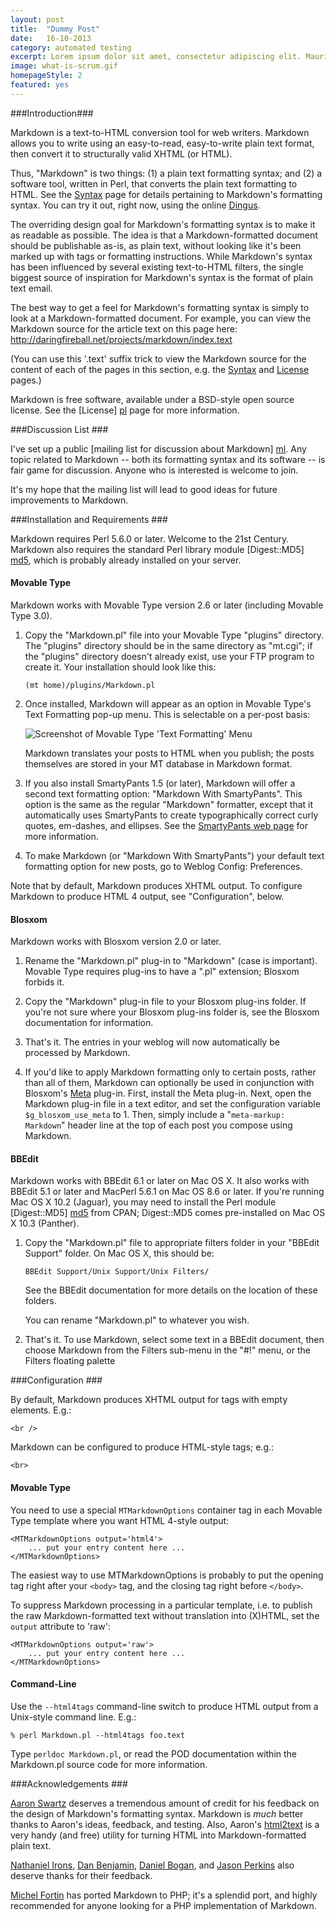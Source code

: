 ```yaml
---
layout: post
title:  "Dummy Post"
date:   16-10-2013
category: automated testing
excerpt: Lorem ipsum dolor sit amet, consectetur adipiscing elit. Mauris nec tincidunt nisl. Etiam vel pharetra purus. Ut convallis aliquam mauris, quis rutrum nulla ornare id. Praesent sodales, elit ut dignissim consequat, eros tellus malesuada nulla, et fringilla lectus nisl sit amet enim. Praesent vitae interdum tortor. Mauris non imperdiet lectus, ut hendrerit magna. Morbi convallis, enim vitae iaculis ultricies, orci lorem eleifend diam, at mollis purus nibh non nulla. Donec aliquet eget tortor a tincidunt. Suspendisse convallis consequat tellus a elementum. Vivamus aliquet porttitor sapien. Etiam sed justo id urna blandit dictum sed sed lacus.
image: what-is-scrum.gif
homepageStyle: 2
featured: yes
---
```





###Introduction###

 Markdown is a text-to-HTML conversion tool for web writers. Markdown
allows you to write using an easy-to-read, easy-to-write plain text
format, then convert it to structurally valid XHTML (or HTML).

Thus, "Markdown" is two things: (1) a plain text formatting syntax;
and (2) a software tool, written in Perl, that converts the plain text
formatting to HTML. See the [Syntax][] page for details pertaining to
Markdown's formatting syntax. You can try it out, right now, using the
online [Dingus][].

  [syntax]: /projects/markdown/syntax
  [dingus]: /projects/markdown/dingus

The overriding design goal for Markdown's formatting syntax is to make
it as readable as possible. The idea is that a Markdown-formatted
document should be publishable as-is, as plain text, without looking
like it's been marked up with tags or formatting instructions. While
Markdown's syntax has been influenced by several existing text-to-HTML
filters, the single biggest source of inspiration for Markdown's
syntax is the format of plain text email.

The best way to get a feel for Markdown's formatting syntax is simply
to look at a Markdown-formatted document. For example, you can view
the Markdown source for the article text on this page here:
<http://daringfireball.net/projects/markdown/index.text>

(You can use this '.text' suffix trick to view the Markdown source for
the content of each of the pages in this section, e.g. the
[Syntax][s_src] and [License][l_src] pages.)

  [s_src]: /projects/markdown/syntax.text
  [l_src]: /projects/markdown/license.text

Markdown is free software, available under a BSD-style open source
license. See the [License] [pl] page for more information.

  [pl]: /projects/markdown/license


###Discussion List <a id="discussion-list" />###


I've set up a public [mailing list for discussion about Markdown] [ml].
Any topic related to Markdown -- both its formatting syntax and
its software -- is fair game for discussion. Anyone who is interested
is welcome to join.

It's my hope that the mailing list will lead to good ideas for future
improvements to Markdown.

  [ml]: http://six.pairlist.net/mailman/listinfo/markdown-discuss


###Installation and Requirements <a id="install" />###

Markdown requires Perl 5.6.0 or later. Welcome to the 21st Century.
Markdown also requires the standard Perl library module [Digest::MD5]
[md5], which is probably already installed on your server.

  [md5]: http://search.cpan.org/dist/Digest-MD5/MD5.pm


#### Movable Type ####

Markdown works with Movable Type version 2.6 or later (including
Movable Type 3.0).

1.  Copy the "Markdown.pl" file into your Movable Type "plugins"
	directory. The "plugins" directory should be in the same directory
	as "mt.cgi"; if the "plugins" directory doesn't already exist, use
	your FTP program to create it. Your installation should look like
	this:

        (mt home)/plugins/Markdown.pl

2.  Once installed, Markdown will appear as an option in Movable Type's
	Text Formatting pop-up menu. This is selectable on a per-post basis:

	![Screenshot of Movable Type 'Text Formatting' Menu][tfmenu]

	Markdown translates your posts to HTML when you publish; the posts
	themselves are stored in your MT database in Markdown format.

3.	If you also install SmartyPants 1.5 (or later), Markdown will
	offer a second text formatting option: "Markdown With
	SmartyPants". This option is the same as the regular "Markdown"
	formatter, except that it automatically uses SmartyPants to create
	typographically correct curly quotes, em-dashes, and ellipses. See
	the [SmartyPants web page][sp] for more information.

4.	To make Markdown (or "Markdown With SmartyPants") your default
	text formatting option for new posts, go to Weblog Config:
	Preferences.

Note that by default, Markdown produces XHTML output. To configure
Markdown to produce HTML 4 output, see "Configuration", below.

  [sp]: http://daringfireball.net/projects/smartypants/



#### Blosxom ####

Markdown works with Blosxom version 2.0 or later.

1.  Rename the "Markdown.pl" plug-in to "Markdown" (case is
    important). Movable Type requires plug-ins to have a ".pl"
    extension; Blosxom forbids it.

2.  Copy the "Markdown" plug-in file to your Blosxom plug-ins folder.
    If you're not sure where your Blosxom plug-ins folder is, see the
    Blosxom documentation for information.

3.  That's it. The entries in your weblog will now automatically be
	processed by Markdown.

4.	If you'd like to apply Markdown formatting only to certain
	posts, rather than all of them, Markdown can optionally be used in
	conjunction with Blosxom's [Meta][] plug-in. First, install the
	Meta plug-in. Next, open the Markdown plug-in file in a text
	editor, and set the configuration variable `$g_blosxom_use_meta`
	to 1. Then, simply include a "`meta-markup: Markdown`" header line
	at the top of each post you compose using Markdown.

  [meta]: http://www.blosxom.com/plugins/meta/meta.htm


#### BBEdit ####

Markdown works with BBEdit 6.1 or later on Mac OS X. It also works
with BBEdit 5.1 or later and MacPerl 5.6.1 on Mac OS 8.6 or later. If
you're running Mac OS X 10.2 (Jaguar), you may need to install the
Perl module [Digest::MD5] [md5] from CPAN; Digest::MD5 comes
pre-installed on Mac OS X 10.3 (Panther).

1.  Copy the "Markdown.pl" file to appropriate filters folder in your
	"BBEdit Support" folder. On Mac OS X, this should be:

        BBEdit Support/Unix Support/Unix Filters/

    See the BBEdit documentation for more details on the location of
    these folders.

    You can rename "Markdown.pl" to whatever you wish.

2.  That's it. To use Markdown, select some text in a BBEdit document,
	then choose Markdown from the Filters sub-menu in the "#!" menu, or
	the Filters floating palette



###Configuration  <a id="configuration"></a>###

By default, Markdown produces XHTML output for tags with empty elements.
E.g.:

    <br />

Markdown can be configured to produce HTML-style tags; e.g.:

    <br>


#### Movable Type ####

You need to use a special `MTMarkdownOptions` container tag in each
Movable Type template where you want HTML 4-style output:

    <MTMarkdownOptions output='html4'>
        ... put your entry content here ...
    </MTMarkdownOptions>

The easiest way to use MTMarkdownOptions is probably to put the
opening tag right after your `<body>` tag, and the closing tag right
before `</body>`.

To suppress Markdown processing in a particular template, i.e. to
publish the raw Markdown-formatted text without translation into
(X)HTML, set the `output` attribute to 'raw':

    <MTMarkdownOptions output='raw'>
        ... put your entry content here ...
    </MTMarkdownOptions>


#### Command-Line ####

Use the `--html4tags` command-line switch to produce HTML output from a
Unix-style command line. E.g.:

    % perl Markdown.pl --html4tags foo.text

Type `perldoc Markdown.pl`, or read the POD documentation within the
Markdown.pl source code for more information.


###Acknowledgements <a id="acknowledgements" />###

[Aaron Swartz][] deserves a tremendous amount of credit for his feedback on the
design of Markdown's formatting syntax. Markdown is *much* better thanks
to Aaron's ideas, feedback, and testing. Also, Aaron's [html2text][]
is a very handy (and free) utility for turning HTML into
Markdown-formatted plain text.

[Nathaniel Irons][], [Dan Benjamin][], [Daniel Bogan][], and [Jason Perkins][]
also deserve thanks for their feedback.

[Michel Fortin][] has ported Markdown to PHP; it's a splendid port, and highly recommended for anyone looking for a PHP implementation of Markdown.

  [Aaron Swartz]:		http://www.aaronsw.com/
  [Nathaniel Irons]:	http://bumppo.net/
  [Dan Benjamin]:		http://hivelogic.com/
  [Daniel Bogan]:		http://waferbaby.com/
  [Jason Perkins]:		http://pressedpants.com/
  [Michel Fortin]:		http://www.michelf.com/projects/php-markdown/
  [html2text]:          http://www.aaronsw.com/2002/html2text/

  [tfmenu]: /graphics/markdown/mt_textformat_menu.png
